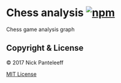 # Chess analysis [![npm][npm-badge]][npm]

Chess game analysis graph

## Copyright & License

© 2017 Nick Panteleeff

[MIT License](/LICENSE)

[npm-badge]: https://badge.fury.io/js/onix-chess-analyse.svg
[npm]: https://badge.fury.io/js/onix-chess-analyse